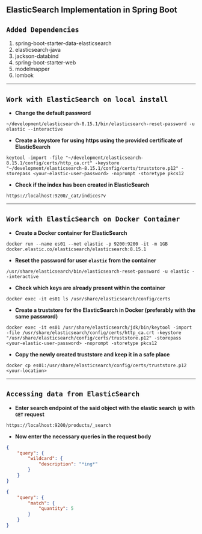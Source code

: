 ## ElasticSearch Implementation in Spring Boot  

## `Added Dependencies`

1. spring-boot-starter-data-elasticsearch
2. elasticsearch-java
3. jackson-databind
4. spring-boot-starter-web
5. modelmapper
6. lombok
---

## `Work with ElasticSearch on local install`

* **Change the default password** 
```
~/development/elasticsearch-8.15.1/bin/elasticsearch-reset-password -u elastic --interactive
```

* **Create a keystore for using https using the provided certificate of ElasticSearch**
```
keytool -import -file "~/development/elasticsearch-8.15.1/config/certs/http_ca.crt" -keystore "~/development/elasticsearch-8.15.1/config/certs/truststore.p12" -storepass <your-elastic-user-password> -noprompt -storetype pkcs12
```

* **Check if the index has been created in ElasticSearch**
```
https://localhost:9200/_cat/indices?v
```
---

## `Work with ElasticSearch on Docker Container`

* **Create a Docker container for ElasticSearch**
```
docker run --name es01 --net elastic -p 9200:9200 -it -m 1GB docker.elastic.co/elasticsearch/elasticsearch:8.15.1
```

* **Reset the password for user `elastic` from the container**
```
/usr/share/elasticsearch/bin/elasticsearch-reset-password -u elastic --interactive
```

* **Check which keys are already present within the container**
```
docker exec -it es01 ls /usr/share/elasticsearch/config/certs
```

* **Create a truststore for the ElasticSearch in Docker (preferably with the same password)**
```
docker exec -it es01 /usr/share/elasticsearch/jdk/bin/keytool -import -file /usr/share/elasticsearch/config/certs/http_ca.crt -keystore "/usr/share/elasticsearch/config/certs/truststore.p12" -storepass <your-elastic-user-password> -noprompt -storetype pkcs12
```

* **Copy the newly created truststore and keep it in a safe place**
```
docker cp es01:/usr/share/elasticsearch/config/certs/truststore.p12 <your-location>
```
---
## `Accessing data from ElasticSearch`
* **Enter search endpoint of the said object with the elastic search ip with `GET` request**
```
https://localhost:9200/products/_search
```

* **Now enter the necessary queries in the request body**
```json
{
    "query": {
        "wildcard": {
            "description": "*ing*"
        }
    }
}
```
```json
{
    "query": {
        "match": {
            "quantity": 5
        }
    }
}
```